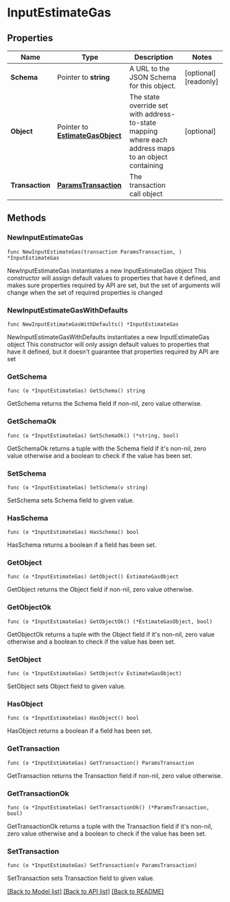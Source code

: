 # InputEstimateGas

## Properties

Name | Type | Description | Notes
------------ | ------------- | ------------- | -------------
**Schema** | Pointer to **string** | A URL to the JSON Schema for this object. | [optional] [readonly] 
**Object** | Pointer to [**EstimateGasObject**](EstimateGasObject.md) | The state override set with address-to-state mapping where each address maps to an object containing | [optional] 
**Transaction** | [**ParamsTransaction**](ParamsTransaction.md) | The transaction call object | 

## Methods

### NewInputEstimateGas

`func NewInputEstimateGas(transaction ParamsTransaction, ) *InputEstimateGas`

NewInputEstimateGas instantiates a new InputEstimateGas object
This constructor will assign default values to properties that have it defined,
and makes sure properties required by API are set, but the set of arguments
will change when the set of required properties is changed

### NewInputEstimateGasWithDefaults

`func NewInputEstimateGasWithDefaults() *InputEstimateGas`

NewInputEstimateGasWithDefaults instantiates a new InputEstimateGas object
This constructor will only assign default values to properties that have it defined,
but it doesn't guarantee that properties required by API are set

### GetSchema

`func (o *InputEstimateGas) GetSchema() string`

GetSchema returns the Schema field if non-nil, zero value otherwise.

### GetSchemaOk

`func (o *InputEstimateGas) GetSchemaOk() (*string, bool)`

GetSchemaOk returns a tuple with the Schema field if it's non-nil, zero value otherwise
and a boolean to check if the value has been set.

### SetSchema

`func (o *InputEstimateGas) SetSchema(v string)`

SetSchema sets Schema field to given value.

### HasSchema

`func (o *InputEstimateGas) HasSchema() bool`

HasSchema returns a boolean if a field has been set.

### GetObject

`func (o *InputEstimateGas) GetObject() EstimateGasObject`

GetObject returns the Object field if non-nil, zero value otherwise.

### GetObjectOk

`func (o *InputEstimateGas) GetObjectOk() (*EstimateGasObject, bool)`

GetObjectOk returns a tuple with the Object field if it's non-nil, zero value otherwise
and a boolean to check if the value has been set.

### SetObject

`func (o *InputEstimateGas) SetObject(v EstimateGasObject)`

SetObject sets Object field to given value.

### HasObject

`func (o *InputEstimateGas) HasObject() bool`

HasObject returns a boolean if a field has been set.

### GetTransaction

`func (o *InputEstimateGas) GetTransaction() ParamsTransaction`

GetTransaction returns the Transaction field if non-nil, zero value otherwise.

### GetTransactionOk

`func (o *InputEstimateGas) GetTransactionOk() (*ParamsTransaction, bool)`

GetTransactionOk returns a tuple with the Transaction field if it's non-nil, zero value otherwise
and a boolean to check if the value has been set.

### SetTransaction

`func (o *InputEstimateGas) SetTransaction(v ParamsTransaction)`

SetTransaction sets Transaction field to given value.



[[Back to Model list]](../README.md#documentation-for-models) [[Back to API list]](../README.md#documentation-for-api-endpoints) [[Back to README]](../README.md)


